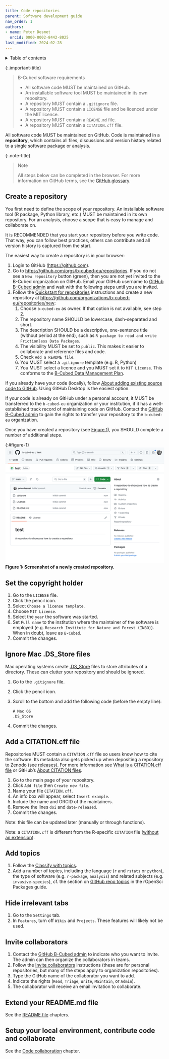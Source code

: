 ```yaml
---
title: Code repositories
parent: Software development guide
nav_order: 1
authors:
- name: Peter Desmet
  orcid: 0000-0002-8442-8025
last_modified: 2024-02-28
---
```


<details closed markdown="block">
  <summary>
    Table of contents
  </summary>
  {:.text-delta}
- TOC
{:toc}
</details>

{:.important-title}
> B-Cubed software requirements
> 
> - All software code MUST be maintained on GitHub.
> - An installable software tool MUST be maintained in its own repository.
> - A repository MUST contain a `.gitignore` file.
> - A repository MUST contain a `LICENSE` file and be licenced under the MIT licence.
> - A repository MUST contain a `README.md` file.
> - A repository MUST contain a `CITATION.cff` file.

All software code MUST be maintained on GitHub. Code is maintained in a **repository**, which contains all files, discussions and version history related to a single software package or analysis.

{:.note-title}
> Note
> 
> All steps below can be completed in the browser. For more information on GitHub terms, see the [GitHub glossary](https://docs.github.com/en/get-started/quickstart/github-glossary).

## Create a repository

You first need to define the scope of your repository. An installable software tool (R package, Python library, etc.) MUST be maintained in its own repository. For an analysis, choose a scope that is easy to manage and collaborate on.

It is RECOMMENDED that you start your repository before you write code. That way, you can follow best practices, others can contribute and all version history is captured from the start.

The easiest way to create a repository is in your browser:

1. Login to GitHub (<https://github.com>).
2. Go to <https://github.com/orgs/b-cubed-eu/repositories>. If you do not see a `New repository` button (green), then you are not yet invited to the B-Cubed organization on GitHub. Email your GitHub username to [GitHub B-Cubed admin](mailto:laura.abraham@plantentuinmeise.be) and wait with the following steps until you are invited.
3. Follow the [Quickstart for repositories](https://docs.github.com/en/repositories/creating-and-managing-repositories/quickstart-for-repositories) instructions and create a new repository at <https://github.com/organizations/b-cubed-eu/repositories/new>:
    1. Choose `b-cubed-eu` as owner. If that option is not available, see step 2.
    2. The repository name SHOULD be lowercase, dash-separated and short.
    3. The description SHOULD be a descriptive, one-sentence title (without period at the end), such as `R package to read and write Frictionless Data Packages`.
    4. The visibility MUST be set to `public`. This makes it easier to collaborate and reference files and code.
    5. Check `Add a README file`.
    6. You MUST select a `.gitignore` template (e.g. R, Python)
    7. You MUST select a licence and you MUST set it to `MIT License`. This conforms to the [B-Cubed Data Management Plan](https://b-cubed.eu/storage/app/uploads/public/64e/f45/6cd/64ef456cd4da1356663578.pdf).

If you already have your code (locally), follow [About adding existing source code to GitHub](https://docs.github.com/en/migrations/importing-source-code/using-the-command-line-to-import-source-code/adding-locally-hosted-code-to-github#initializing-a-git-repository). Using GitHub Desktop is the easiest option.

If your code is already on GitHub under a personal account, it MUST be transferred to the `b-cubed-eu` organization or your institution, if it has a well-established track record of maintaining code on GitHub. Contact the [GitHub B-Cubed admin](mailto:laura.abraham@plantentuinmeise.be) to gain the rights to transfer your repository to the `b-cubed-eu` organization.

Once you have created a repository (see [Figure 1](#figure-1)), you SHOULD complete a number of additional steps.

{:#figure-1}
![Screenshot of a newly created repository](/assets/dev-guide/code-repository.png)
**Figure 1: Screenshot of a newly created repository.**

## Set the copyright holder

1. Go to the `LICENSE` file.
2. Click the pencil icon.
3. Select `Choose a license template`.
4. Choose `MIT License`.
5. Select the `year` the software was started.
6. Set `Full name` to the institution where the maintainer of the software is employed (e.g. `Research Institute for Nature and Forest (INBO)`). When in doubt, leave as `B-Cubed`.
7. Commit the changes.

## Ignore Mac .DS_Store files

Mac operating systems create [.DS_Store](https://en.wikipedia.org/wiki/.DS_Store) files to store attributes of a directory. These can clutter your repository and should be ignored.

1. Go to the `.gitignore` file.
2. Click the pencil icon.
3. Scroll to the bottom and add the following code (before the empty line):

    ```.gitignore
    # Mac OS
    .DS_Store
    ```

4. Commit the changes.

## Add a CITATION.cff file

Repositories MUST contain a `CITATION.cff` file so users know how to cite the software. Its metadata also gets picked up when depositing a repository to Zenodo (see [releases](/dev-guide/versioning/#github-releases)). For more information see [What is a CITATION.cff file](https://citation-file-format.github.io/#/what-is-a-citation-cff-file) or GitHub’s [About CITATION files](https://docs.github.com/en/repositories/managing-your-repositorys-settings-and-features/customizing-your-repository/about-citation-files).

1. Go to the main page of your repository.
2. Click `Add file` then `Create new file`.
3. Name your file `CITATION.cff`.
4. An info box will appear, select `Insert example`.
5. Include the name and ORCID of the maintainers.
6. Remove the lines `doi` and `date-released`.
7. Commit the changes.

Note: this file can be updated later (manually or through functions).

Note: a `CITATION.cff` is different from the R-specific `CITATION` file ([without an extension](/dev-guide/r/#citation)).

## Add topics

1. Follow the [Classify with topics](https://docs.github.com/en/repositories/managing-your-repositorys-settings-and-features/customizing-your-repository/classifying-your-repository-with-topics).
2. Add a number of topics, including the language (`r` and `rstats` or `python`), the type of software (e.g. `r-package`, `analysis`) and related subjects (e.g. `invasive-species`), cf. the section on [GitHub repo topics](https://devguide.ropensci.org/grooming.html#github-repo-topics) in the rOpenSci Packages guide.

## Hide irrelevant tabs

1. Go to the `Settings` tab.
2. In `Features`, turn off `Wikis` and `Projects`. These features will likely not be used.

## Invite collaborators

1. Contact the [GitHub B-Cubed admin](mailto:laura.abraham@plantentuinmeise.be) to indicate who you want to invite. The admin can then organize the collaborators in teams.
2. Follow the [Invite collaborators](https://docs.github.com/en/account-and-profile/setting-up-and-managing-your-personal-account-on-github/managing-access-to-your-personal-repositories/inviting-collaborators-to-a-personal-repository) instructions (these are for personal repositories, but many of the steps apply to organization repositories).
3. Type the GitHub name of the collaborator you want to add.
4. Indicate the rights (`Read`, `Triage`, `Write`,  `Maintain`, or `Admin`).
5. The collaborator will receive an email invitation to collaborate.

## Extend your README.md file

See the [README file](/dev-guide/the-readme-file/) chapters.

## Setup your local environment, contribute code and collaborate

See the [Code collaboration](/dev-guide/code-collaboration/) chapter.
